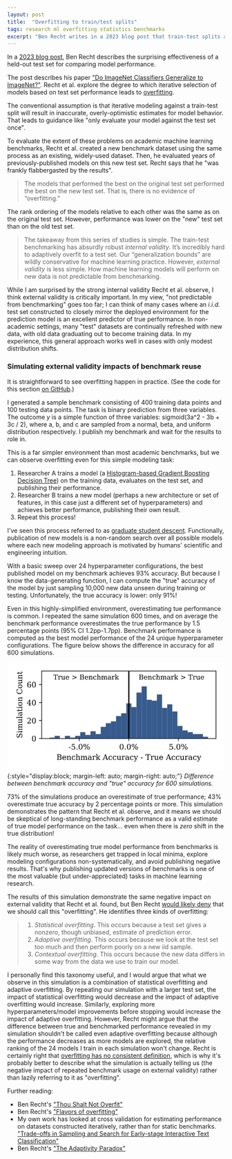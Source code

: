 ```yaml
---
layout: post
title:  "Overfitting to train/test splits"
tags: research ml overfitting statistics benchmarks
excerpt: "Ben Recht writes in a 2023 blog post that train-test splits are shockingly effective for evaluating machine learning models."
---
```


In a [2023 blog post](https://www.argmin.net/p/you-got-a-9-to-5-so-ill-take-the), Ben Recht describes the surprising effectiveness of a held-out test set for comparing model performance.

The post describes his paper ["Do ImageNet Classifiers Generalize to ImageNet?"](https://arxiv.org/abs/1902.10811). Recht et al. explore the degree to which iterative selection of models based on test set performance leads to [overfitting](https://www.argmin.net/p/flavors-of-overfitting).

The conventional assumption is that iterative modeling against a train-test split will result in inaccurate, overly-optimistic estimates for model behavior. That leads to guidance like "only evaluate your model against the test set once".

To evaluate the extent of these problems on academic machine learning benchmarks, Recht et al. created a new benchmark dataset using the same process as an existing, widely-used dataset. Then, he evaluated years of previously-published models on this new test set.
Recht says that he "was frankly flabbergasted by the results".

>The models that performed the best on the original test set performed the best on the new test set. That is, there is no evidence of “overfitting.”

The rank ordering of the models relative to each other was the same as on the original test set. However, performance was lower on the "new" test set than on the old test set.

>The takeaway from this series of studies is simple. The train-test benchmarking has absurdly robust _internal validity_. It’s incredibly hard to adaptively overfit to a test set. Our “generalization bounds” are wildly conservative for machine learning practice. However, _external validity_ is less simple. How machine learning models will perform on new data is not predictable from benchmarking.

While I am surprised by the strong internal validity Recht et al. observe, I think external validity is critically important. 
In my view, "not predictable from benchmarking" goes too far; I can think of many cases where an _i.i.d._ test set constructed to closely mirror the deployed environment for the prediction model is an excellent predictor of true performance.
In non-academic settings, many "test" datasets are continually refreshed with new data, with old data graduating out to become training data. In my experience, this general approach works well in cases with only modest distribution shifts.

### Simulating external validity impacts of benchmark reuse

It is straightforward to see overfitting happen in practice. (See the code for this section [on GitHub](https://github.com/levon003/levon003.github.io/blob/main/src/overfitting/OverfittingDemo.ipynb).)

I generated a sample benchmark consisting of 400 training data points and 100 testing data points. The task is binary prediction from three variables. The outcome _y_ is a simple function of three variables: sigmoid(3a^2 - 3b + 3c / 2), where a, b, and c are sampled from a normal, beta, and uniform distribution respectively. I publish my benchmark and wait for the results to role in.

This is a far simpler environment than most academic benchmarks, but we can observe overfitting even for this simple modeling task:
 1. Researcher A trains a model (a [Histogram-based Gradient Boosting Decision Tree](https://scikit-learn.org/stable/modules/generated/sklearn.ensemble.HistGradientBoostingClassifier.html)) on the training data, evaluates on the test set, and publishing their performance.
 2. Researcher B trains a new model (perhaps a new architecture or set of features, in this case just a different set of hyperparameters) and achieves better performance, publishing their own result.
 3. Repeat this process!

I've seen this process referred to as [graduate student descent](https://arxiv.org/abs/1904.07633). Functionally, publication of new models is a non-random search over all possible models where each new modeling approach is motivated by humans' scientific and engineering intuition. 

With a basic sweep over 24 hyperparameter configurations, the best published model on my benchmark achieves 93% accuracy. But because I know the data-generating function, I can compute the "true" accuracy of the model by just sampling 10,000 new data unseen during training or testing. Unfortunately, the true accuracy is lower: only 91%!

Even in this highly-simplified environment, overestimating tue performance is common. I repeated the same simulation 600 times, and on average the benchmark performance overestimates the true performance by 1.5 percentage points (95% CI 1.2pp-1.7pp).
Benchmark performance is computed as the best model performance of the 24 unique hyperparameter configurations.
The figure below shows the difference in accuracy for all 600 simulations.

![Histogram of 600 benchmarking simulations; a somewhat normal distribution.](/images/overfitting_sim_hist_n600.svg){:style="display:block; margin-left: auto; margin-right: auto;"}
*Difference between benchmark accuracy and "true" accuracy for 600 simulations.*

73% of the simulations produce an overestimate of true performance; 43% overestimate true accuracy by 2 percentage points or more.
This simulation demonstrates the pattern that Recht et al. observe, and it means we should be skeptical of long-standing benchmark performance as a valid estimate of true model performance on the task... even when there is _zero_ shift in the true distribution!

The reality of overestimating true model performance from benchmarks is likely much worse, as researchers get trapped in local minima, explore modeling configurations non-systematically, and avoid publishing negative results. That's why publishing updated versions of benchmarks is one of the most valuable (but under-appreciated) tasks in machine learning research.

The results of this simulation demonstrate the same negative impact on external validity that Recht et al. found, but Ben Recht [would likely deny](https://www.argmin.net/p/flavors-of-overfitting) that we should call this "overfitting". He identifies three kinds of overfitting:
> 1. _Statistical overfitting_. This occurs because a test set gives a nonzero, though unbiased, estimate of prediction error.
> 2. _Adaptive overfitting_. This occurs because we look at the test set too much and then perform poorly on a new iid sample.
> 3. _Contextual overfitting_. This occurs because the new data differs in some way from the data we use to train our model.

I personally find this taxonomy useful, and I would argue that what we observe in this simulation is a combination of statistical overfitting and adaptive overfitting.
By repeating our simulation with a larger test set, the impact of statistical overfitting would decrease and the impact of adaptive overfitting would increase. 
Similarly, exploring more hyperparameters/model improvements before stopping would increase the impact of adaptive overfitting.
However, Recht might argue that the difference between true and benchmarked performance revealed in my simulation shouldn't be called even adaptive overfitting because although the performance decreases as more models are explored, the relative ranking of the 24 models I train in each simulation won't change.
Recht is certainly right that [overfitting has no consistent definition](https://www.argmin.net/p/thou-shalt-not-overfit), which is why it's probably better to describe what the simulation is actually telling us (the negative impact of repeated benchmark usage on external validity) rather than lazily referring to it as "overfitting".

Further reading:

 - Ben Recht's ["Thou Shalt Not Overfit"](https://www.argmin.net/p/thou-shalt-not-overfit)
 - Ben Recht's ["Flavors of overfitting"](https://www.argmin.net/p/flavors-of-overfitting)
 - My own work has looked at cross validation for estimating performance on datasets constructed iteratively, rather than for static benchmarks. ["Trade-offs in Sampling and Search for Early-stage Interactive Text Classification"](https://dl.acm.org/doi/10.1145/3490099.3511134)
 - Ben Recht's ["The Adaptivity Paradox"](https://www.argmin.net/p/the-adaptivity-paradox)
